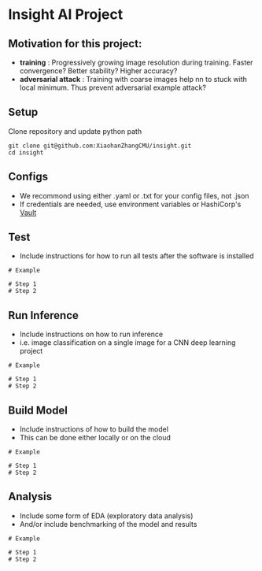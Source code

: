 # Insight AI Project

## Motivation for this project:
- **training** : Progressively growing image resolution during training. Faster convergence? Better stability? Higher accuracy?
- **adversarial attack** : Training with coarse images help nn to stuck with local minimum. Thus prevent adversarial example attack?

## Setup
Clone repository and update python path
```
git clone git@github.com:XiaohanZhangCMU/insight.git
cd insight
```

## Configs
- We recommond using either .yaml or .txt for your config files, not .json
- If credentials are needed, use environment variables or HashiCorp's [Vault](https://www.vaultproject.io/)

## Test
- Include instructions for how to run all tests after the software is installed
```
# Example

# Step 1
# Step 2
```

## Run Inference
- Include instructions on how to run inference
- i.e. image classification on a single image for a CNN deep learning project
```
# Example

# Step 1
# Step 2
```

## Build Model
- Include instructions of how to build the model
- This can be done either locally or on the cloud
```
# Example

# Step 1
# Step 2
```


## Analysis
- Include some form of EDA (exploratory data analysis)
- And/or include benchmarking of the model and results
```
# Example

# Step 1
# Step 2
```
